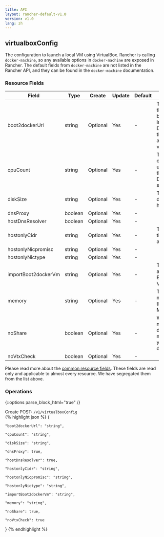 ```yaml
---
title: API
layout: rancher-default-v1.0
version: v1.0
lang: zh
---
```


## virtualboxConfig

The configuration to launch a local VM using VirtualBox. Rancher is calling `docker-machine`, so any available options in `docker-machine` are exposed in Rancher. The default fields from `docker-machine` are not listed in the Rancher API, and they can be found in the `docker-machine` documentation.

### Resource Fields

Field | Type | Create | Update | Default | Notes
---|---|---|---|---|---
boot2dockerUrl | string | Optional | Yes | - | The URL of the boot2docker image. Defaults to the latest available version
cpuCount | string | Optional | Yes | - | The number of CPUs to use to create the VM. Defaults to single CPU
diskSize | string | Optional | Yes | - | The size of disk for the host in MB
dnsProxy | boolean | Optional | Yes | - | 
hostDnsResolver | boolean | Optional | Yes | - | 
hostonlyCidr | string | Optional | Yes | - | The CIDR of the host only adapter
hostonlyNicpromisc | string | Optional | Yes | - | 
hostonlyNictype | string | Optional | Yes | - | 
importBoot2dockerVm | string | Optional | Yes | - | The name of a Boot2Docker VM to import
memory | string | Optional | Yes | - | The size of memory for the host in MB
noShare | boolean | Optional | Yes | - | Whether or not to disable the mount of your home directory
noVtxCheck | boolean | Optional | Yes | - | 


Please read more about the [common resource fields]({{site.baseurl}}/rancher/{{page.version}}/{{page.lang}}/api/common/). 
These fields are read only and applicable to almost every resource. We have segregated them from the list above.


### Operations
{::options parse_block_html="true" /}



<div class="action">
<span class="header">
Create
<span class="headerright">POST:  <code>/v1/virtualboxConfig</code></span></span>
<div class="action-contents">
{% highlight json %} 
{

	"boot2dockerUrl": "string",

	"cpuCount": "string",

	"diskSize": "string",

	"dnsProxy": true,

	"hostDnsResolver": true,

	"hostonlyCidr": "string",

	"hostonlyNicpromisc": "string",

	"hostonlyNictype": "string",

	"importBoot2dockerVm": "string",

	"memory": "string",

	"noShare": true,

	"noVtxCheck": true

} 
{% endhighlight %}
</div>
</div>










